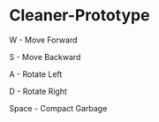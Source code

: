 # Cleaner-Prototype

W - Move Forward

S - Move Backward

A - Rotate Left

D - Rotate Right

Space - Compact Garbage
